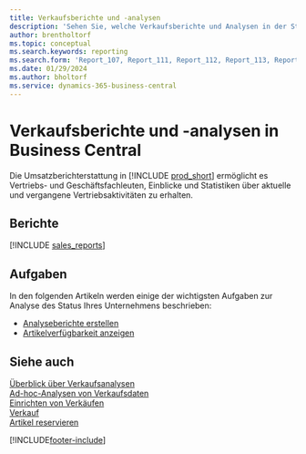 ```yaml
---
title: Verkaufsberichte und -analysen
description: 'Sehen Sie, welche Verkaufsberichte und Analysen in der Standardversion von Business Central verfügbar sind, damit Sie Ihr Unternehmen im Auge behalten können.'
author: brentholtorf
ms.topic: conceptual
ms.search.keywords: reporting
ms.search.form: 'Report_107, Report_111, Report_112, Report_113, Report_119, Report_121, Report_129, Report_209, Report_708, Report_713, Report_718, Report_813, Report_7313'
ms.date: 01/29/2024
ms.author: bholtorf
ms.service: dynamics-365-business-central
---
```

# Verkaufsberichte und -analysen in Business Central

Die Umsatzberichterstattung in [!INCLUDE [prod_short](includes/prod_short.md)] ermöglicht es Vertriebs- und Geschäftsfachleuten, Einblicke und Statistiken über aktuelle und vergangene Vertriebsaktivitäten zu erhalten.  

## Berichte
[!INCLUDE [sales_reports](includes/sales-reports-include.md)]

## Aufgaben

In den folgenden Artikeln werden einige der wichtigsten Aufgaben zur Analyse des Status Ihres Unternehmens beschrieben:

* [Analyseberichte erstellen](bi-how-create-analysis-views-reports.md)  
* [Artikelverfügbarkeit anzeigen](inventory-how-availability-overview.md)


## Siehe auch

[Überblick über Verkaufsanalysen](sales-analytics-overview.md)   
[Ad-hoc-Analysen von Verkaufsdaten](ad-hoc-analysis-sales.md)    
[Einrichten von Verkäufen](sales-setup-sales.md)  
[Verkauf](sales-manage-sales.md)  
[Artikel reservieren](inventory-how-to-reserve-items.md)

[!INCLUDE[footer-include](includes/footer-banner.md)]
